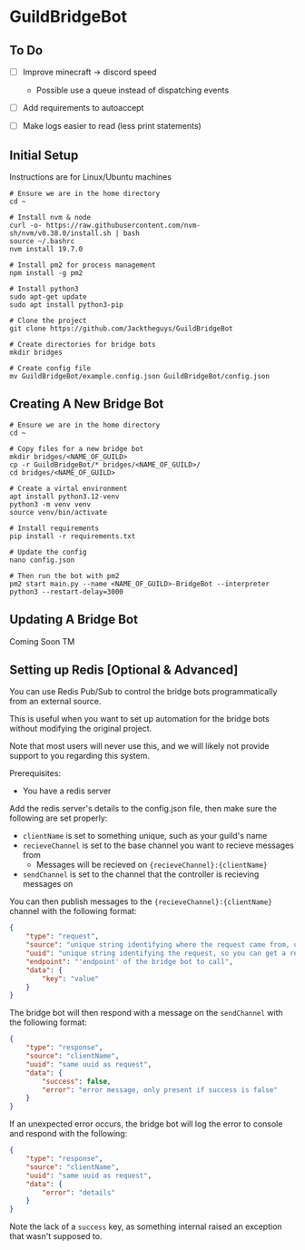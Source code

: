 # GuildBridgeBot

## To Do

- [ ] Improve minecraft -> discord speed
  - Possible use a queue instead of dispatching events
- [ ] Add requirements to autoaccept
- [ ] Make logs easier to read (less print statements)


## Initial Setup

Instructions are for Linux/Ubuntu machines

```shell
# Ensure we are in the home directory
cd ~

# Install nvm & node
curl -o- https://raw.githubusercontent.com/nvm-sh/nvm/v0.38.0/install.sh | bash
source ~/.bashrc
nvm install 19.7.0

# Install pm2 for process management
npm install -g pm2

# Install python3
sudo apt-get update
sudo apt install python3-pip

# Clone the project
git clone https://github.com/Jacktheguys/GuildBridgeBot

# Create directories for bridge bots
mkdir bridges

# Create config file
mv GuildBridgeBot/example.config.json GuildBridgeBot/config.json
```


## Creating A New Bridge Bot

```shell
# Ensure we are in the home directory
cd ~

# Copy files for a new bridge bot
mkdir bridges/<NAME_OF_GUILD>
cp -r GuildBridgeBot/* bridges/<NAME_OF_GUILD>/
cd bridges/<NAME_OF_GUILD>

# Create a virtal environment
apt install python3.12-venv
python3 -m venv venv
source venv/bin/activate

# Install requirements
pip install -r requirements.txt

# Update the config
nano config.json

# Then run the bot with pm2
pm2 start main.py --name <NAME_OF_GUILD>-BridgeBot --interpreter python3 --restart-delay=3000
```

## Updating A Bridge Bot

Coming Soon TM


## Setting up Redis [Optional & Advanced]

You can use Redis Pub/Sub to control the bridge bots programmatically from an external source.

This is useful when you want to set up automation for the bridge bots without modifying the original project.

Note that most users will never use this, and we will likely not provide support to you regarding this system.

Prerequisites:
- You have a redis server

Add the redis server's details to the config.json file, then make sure the following are set properly:
- `clientName` is set to something unique, such as your guild's name
- `recieveChannel` is set to the base channel you want to recieve messages from
  - Messages will be recieved on `{recieveChannel}:{clientName}`
- `sendChannel` is set to the channel that the controller is recieving messages on

You can then publish messages to the `{recieveChannel}:{clientName}` channel with the following format:
```json
{
    "type": "request",
    "source": "unique string identifying where the request came from, useful for multiple controllers",
    "uuid": "unique string identifying the request, so you can get a response",
    "endpoint": "'endpoint' of the bridge bot to call",
    "data": {
        "key": "value"
    }
}
```

The bridge bot will then respond with a message on the `sendChannel` with the following format:
```json
{
    "type": "response",
    "source": "clientName",
    "uuid": "same uuid as request",
    "data": {
        "success": false,
        "error": "error message, only present if success is false"
    }
}
```

If an unexpected error occurs, the bridge bot will log the error to console and respond with the following:
```json
{
    "type": "response",
    "source": "clientName",
    "uuid": "same uuid as request",
    "data": {
        "error": "details"
    }
}
```
Note the lack of a `success` key, as something internal raised an exception that wasn't supposed to.
